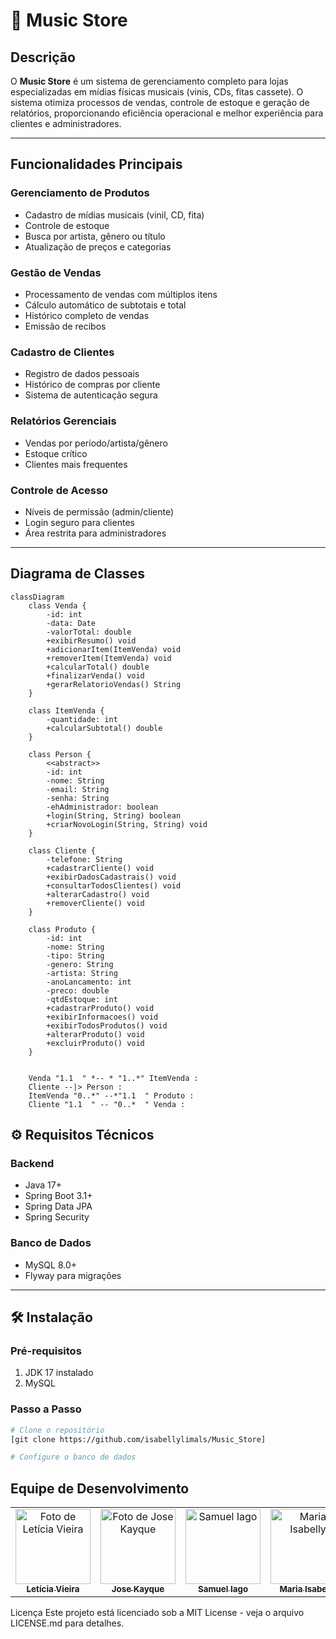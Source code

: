 # 🎵 Music Store

## Descrição
O **Music Store** é um sistema de gerenciamento completo para lojas especializadas em mídias físicas musicais (vinis, CDs, fitas cassete). O sistema otimiza processos de vendas, controle de estoque e geração de relatórios, proporcionando eficiência operacional e melhor experiência para clientes e administradores.

---

## Funcionalidades Principais

### Gerenciamento de Produtos
- Cadastro de mídias musicais (vinil, CD, fita)
- Controle de estoque 
- Busca por artista, gênero ou título
- Atualização de preços e categorias

### Gestão de Vendas
- Processamento de vendas com múltiplos itens
- Cálculo automático de subtotais e total
- Histórico completo de vendas
- Emissão de recibos

###  Cadastro de Clientes
- Registro de dados pessoais
- Histórico de compras por cliente
- Sistema de autenticação segura

###  Relatórios Gerenciais
- Vendas por período/artista/gênero
- Estoque crítico 
- Clientes mais frequentes


###  Controle de Acesso
- Níveis de permissão (admin/cliente)
- Login seguro para clientes
- Área restrita para administradores

---

##  Diagrama de Classes

```mermaid
classDiagram
    class Venda {
        -id: int
        -data: Date
        -valorTotal: double
        +exibirResumo() void
        +adicionarItem(ItemVenda) void
        +removerItem(ItemVenda) void
        +calcularTotal() double
        +finalizarVenda() void
        +gerarRelatorioVendas() String
    }

    class ItemVenda {
        -quantidade: int
        +calcularSubtotal() double
    }

    class Person {
        <<abstract>>
        -id: int
        -nome: String
        -email: String
        -senha: String
        -ehAdministrador: boolean
        +login(String, String) boolean
        +criarNovoLogin(String, String) void
    }

    class Cliente {
        -telefone: String
        +cadastrarCliente() void
        +exibirDadosCadastrais() void
        +consultarTodosClientes() void
        +alterarCadastro() void
        +removerCliente() void
    }

    class Produto {
        -id: int
        -nome: String
        -tipo: String
        -genero: String
        -artista: String
        -anoLancamento: int
        -preco: double
        -qtdEstoque: int
        +cadastrarProduto() void
        +exibirInformacoes() void
        +exibirTodosProdutos() void
        +alterarProduto() void
        +excluirProduto() void
    }

    
    Venda "1.1  " *-- * "1..*" ItemVenda :  
    Cliente --|> Person :  
    ItemVenda "0..*" --*"1.1  " Produto :  
    Cliente "1.1  " -- "0..*  " Venda :  

```

## ⚙️ Requisitos Técnicos

### **Backend**
- Java 17+
- Spring Boot 3.1+
- Spring Data JPA
- Spring Security

### **Banco de Dados**
- MySQL 8.0+
- Flyway para migrações

---

## 🛠️ Instalação

### Pré-requisitos
1. JDK 17 instalado
2. MySQL 


### Passo a Passo
```bash
# Clone o repositório
[git clone https://github.com/isabellylimals/Music_Store]

# Configure o banco de dados

```

## Equipe de Desenvolvimento

<table align="center">
  <tr>    
    <td align="center">
      <a href="https://github.com/Leticiavieirg">
        <img src="https://avatars.githubusercontent.com/u/90807534?v=4" 
        width="120px;" alt="Foto de Letícia Vieira"/><br>
        <sub>
          <b>Letícia Vieira</b>
         </sub>
      </a>
    </td>
    <td align="center">
      <a href="https://github.com/">
        <img src="https://avatars.githubusercontent.com/u/144949202?v=4" 
        width="120px;" alt="Foto de Jose Kayque"/><br>
        <sub>
          <b>Jose Kayque</b>
         </sub>
      </a>
    </td>
    <td align="center">
      <a href="https://github.com/">
        <img src="https://avatars.githubusercontent.com/u/146142470?v=4" 
        width="120px;" alt="Samuel Iago"/><br>
        <sub>
          <b>Samuel Iago</b>
         </sub>
      </a>
    </td>
    </td>
    <td align="center">
      <a href="https://github.com/isabellylimals">
        <img src="https://avatars.githubusercontent.com/u/134648243?v=4" 
        width="120px;" alt="Maria Isabelly"/><br>
        <sub>
          <b>Maria Isabelly</b>
         </sub>
      </a>
    </td>
  </tr>
</table>

Licença
Este projeto está licenciado sob a MIT License - veja o arquivo LICENSE.md para detalhes.
